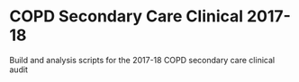 # COPD Secondary Care Clinical 2017-18
Build and analysis scripts for the 2017-18 COPD secondary care clinical audit 
